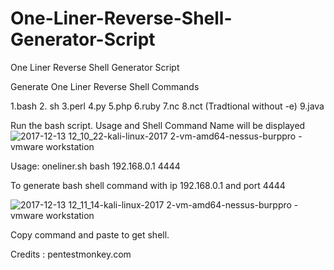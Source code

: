 # One-Liner-Reverse-Shell-Generator-Script
One Liner Reverse Shell Generator Script

Generate One Liner Reverse Shell Commands 

1.bash      2. sh
3.perl      4.py
5.php       6.ruby
7.nc        8.nct (Tradtional without -e)
9.java

Run the bash script. Usage and Shell Command Name will be displayed
![2017-12-13 12_10_22-kali-linux-2017 2-vm-amd64-nessus-burppro - vmware workstation](https://user-images.githubusercontent.com/2913793/33930699-d2578b32-dffe-11e7-91a4-9e861783d22d.png)

Usage: oneliner.sh bash 192.168.0.1 4444

To generate bash shell command with ip 192.168.0.1 and port 4444

![2017-12-13 12_11_14-kali-linux-2017 2-vm-amd64-nessus-burppro - vmware workstation](https://user-images.githubusercontent.com/2913793/33930700-d2829110-dffe-11e7-9081-aeb668aa114c.png)

Copy command and paste to get shell.

Credits : pentestmonkey.com
